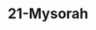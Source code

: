 ---
title: 21-Mysorah
image: /uploads/Gallery-Mysorah1.jpg
image_alt-text: 'Superyacht, Mysorah, with custom staircase design, woodwork and metalwork.'
work-type: superyacht
---